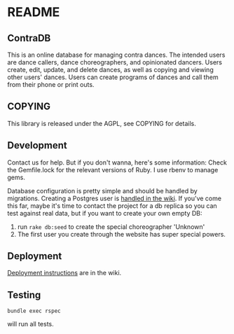 # README

## ContraDB

This is an online database for managing contra dances. The intended
users are dance callers, dance choreographers, and opinionated
dancers. Users create, edit, update, and delete dances, as well as
copying and viewing other users' dances. Users can create programs of
dances and call them from their phone or print outs. 

## COPYING

This library is released under the AGPL, see COPYING for details.

## Development

Contact us for help. But if you don't wanna, here's some information:
Check the Gemfile.lock for the relevant versions of Ruby. I use rbenv
to manage gems.

Database configuration is pretty simple and should be handled by
migrations. Creating a Postgres user is [handled in the wiki](https://github.com/contradb/contra/wiki/Setting-up-Postgres-for-Development-and-Testing).
If you've come this far, maybe it's time to contact the project for a db replica so you can test against real data, but if you want to create your own empty DB:

1. run `rake db:seed` to create the special choreographer 'Unknown'
2. The first user you create through the website has super special
powers.

## Deployment

[Deployment instructions](https://github.com/contradb/contra/wiki/Installing-new-git-version-onto-production-server) are in the wiki.

## Testing

```
bundle exec rspec
```
will run all tests. 
